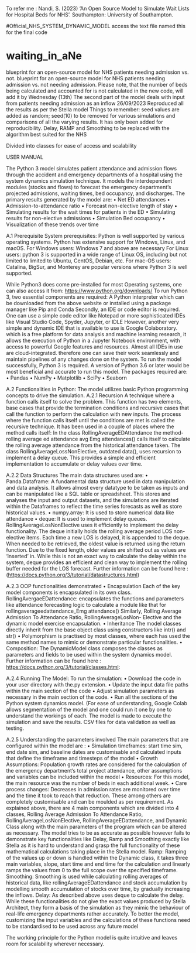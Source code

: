 
To refer me : Nandi, S. (2023) ‘An Open Source Model to Simulate Wait Lists for Hospital Beds for NHS’. Southampton: University of Southampton.

#Official_NHS_SYSTEM_DYNAMIC_MODEL
access the text file named this for the final code 



# waiting_in_aNe
blueprint for an open-source model for NHS patients needing admission vs. not.
blueprint for an open-source model for NHS patients needing admission vs. not needing admission. Please note, that the number of beds being calculated and accounted for is not calculated in the new code, will add it by Wednesday (13th) The second part of the model deals with input from patients needing admission as an inflow
26/09/2023
Reproduced all the results as per the Stella model
Things to remember: seed values are added as random; seed(10) to be removed for various simulations and comparisons of all the varying results. It has only been added for reproducibility. 
Delay, RAMP and Smoothing to be replaced with the algorithm best suited for the NHS 

Divided into classes for ease of access and scalability


USER MANUAL

The Python 3 model simulates patient attendance and admission flows through the
accident and emergency departments of a hospital using the system dynamics simulation
technique. It models the interdependent modules (stocks and flows) to forecast
the emergency department’s projected admissions, waiting times, bed occupancy, and
discharges. The primary results generated by the model are:
• Net ED attendances
• Admission-to-attendance ratio
• Forecast non-elective length of stay
• Simulating results for the wait times for patients in the ED
• Simulating results for non-elective admissions
• Simulation Bed occupancy
• Visualization of these trends over time

A.1 Prerequisite
System prerequisites: Python is well supported by various operating systems. Python
has extensive support for Windows, Linux, and macOS.
For Windows users: Windows 7 and above are necessary
For Linux users: python 3 is supported in a wide range of Linux OS, including but not limited to
limited to Ubuntu, CentOS, Debian, etc.
For mac-OS users: Catalina, BigSur, and Monterey are popular versions where Python
3 is well supported.

While Python3 does come pre-installed for most Operating systems, one can also access
it from: https://www.python.org/downloads/
To run Python 3, two essential components are required: A Python interpreter which
can be downloaded from the above website or installed using a package manager like
Pip and Conda
Secondly, an IDE or code editor is required. One can use a simple code editor like
Notepad or more sophisticated IDEs like Visual Studio Code, Spyder, Jupyter, or IDLE
However, another very simple and dynamic IDE that is available to use is Google Colaboratory.
which is a free platform for data analysis and machine learning research,
it allows the execution of Python in a Jupyter Notebook environment, with access to
powerful Google features and resources. Almost all IDEs in use are cloud-integrated.
therefore one can save their work seamlessly and maintain pipelines of any changes
done on the system.
To run the model successfully, Python 3 is required. A version of Python 3.6 or
later would be most beneficial and accurate to run this model. The packages required
are:
• Pandas
• NumPy
• Matplotlib
• SciPy
• Seaborn

A.2 Functionalities in Python:
The model utilizes basic Python programming concepts to drive the simulation.
A.2.1 Recursion
A technique where a function calls itself to solve the problem. This function has two
elements, base cases that provide the termination conditions and recursive cases that
call the function to perform the calculation with new inputs. The process where the
function calls itself until the conditions are met is called the recursive technique.
It has been used in a couple of places where the method calls itself: In the class
RollingAverageEDAttendance the method- rolling average ed attendance avg Emg attendances()
calls itself to calculate the rolling average attendance from the historical attendance
taken. The class RollingAverageLossNonElective, outdated data(), uses recursion to
implement a delay queue. This provides a simple and efficient implementation to accumulate
or delay values over time.

A.2.2 Data Structures
The main data structures used are:
• Panda.Dataframe: A fundamental data structure used in data manipulation and
data analysis. It allows almost every datatype to be taken as inputs and can be
manipulated like a SQL table or spreadsheet. This stores and analyses the input
and output datasets, and the simulations are iterated within the Dataframes to
reflect the time series forecasts as well as store historical values.
• numpy.array: It is used to store numerical data like attendance
• deque: It is used to implement delay queues. RollingAverageLosNonElective
uses it efficiently to implement the delay functionality. The deque initially holds
the rolling average period LOS non-elective items. Each time a new LOS is delayed, it
is appended to the deque. When needed to be retrieved, the oldest value is returned
using the return function. Due to the fixed length, older values are shifted
out as values are ‘inserted’ in. While this is not an exact way to calculate the
delay within the system, deque provides an efficient and clean way to implement
the rolling buffer needed for the LOS forecast.
Further information can be found here : (https://docs.python.org/3/tutorial/datastructures.html)

A.2.3 OOP functionalities demonstrated
• Encapsulation
Each of the key model components is encapsulated in its own class.
RollingAvergaeEDattendance: encapsulates the functions and parameters like attendance
forecasting logic to calculate a module like that for rollingaverageedattendance_Emg attendance()
Similarly, Rolling Average Admission To Attendance Ratio, RollingAverageLosNon-
Elective and the dynamic model exercise encapsulation.
• Inheritance The model classes directly inherit from the base object class using
constructors like intr() and str()
• Polymorphism is practised by most classes, where each has used the same method
names to mimic or demonstrate particular functionalities.
• Composition: The DynamicModel class composes the classes as parameters and
fields to be used within the system dynamics model.
Further information can be found here : https://docs.python.org/3/tutorial/classes.html:

A.2.4 Running The Model:
To run the simulation:
• Download the code in your user directory with the.py extension.
• Update the input data file paths within the main section of the code
• Adjust simulation parameters as necessary in the main section of the code.
• Run all the sections of the Python system dynamics model. (For ease of understanding,
Google Colab allows segmentation of the model and one could run it
one by one to understand the workings of each.
The model is made to execute the simulation and save the results. CSV files for data
validation as well as testing.

A.2.5 Understanding the parameters involved
The main parameters that are configured within the model are :
• Simulation timeframes: start time sim, end date sim, and baseline dates are customisable
and calculated inputs that define the timeframe and timesteps of the
model
• Growth Assumptions: Population growth rates are considered for the calculation
of the emergency department’s total project attendance, other assumptions and
variables can be included within the model
• Resources: For this model, the main resource was the number of beds in each
additional week.
• Care process changes: Decreases in admission rates are monitored over time
and the time it took to reach that reduction.
These among others are completely customisable and can be moulded as per requirement.
As explained above, there are 4 main components which are divided into 4
classes, Rolling Average Admission To Attendance Ratio, RollingAverageLosNonElective,
RollingAverageEDattendance, and Dynamic Class along with the main parameters
of the program which can be altered as necessary. The model tries to be as accurate as
possible however fails to demonstrate key functionalities like Delay, Ramp and Smoothing
exactly like Stella as it is hard to understand and grasp the full functionality
of these mathematical calculations taking place in the Stella model.
Ramp: Ramping of the values up or down is handled within the Dynamic class, it takes
three main variables, slope, start time and end time for the calculation and linearly
ramps the values from 0 to the full scope over the specified timeframe.
Smoothing: Smoothing is used while calculating rolling averages of historical data, like
rollingAverageEDattendance and stock accumulation by modelling smooth accumulation
of stocks over time, by gradually increasing the inflows.
Delay: As described above uses deque to calculate the delay.
While these functionalities do not give the exact values produced by Stella Architect,
they form a basis of the simulation as they mimic the behaviour of real-life emergency
departments rather accurately. To better the model, customizing the input variables
and the calculations of these functions need to be standardised to be used across any
future model

The working principle for the Python model is quite intuitive and leaves room for scalability
wherever necessary.
